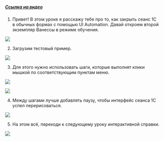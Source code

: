 ﻿##### [Ссылка на видео](https://youtu.be/u6xK33BfYZM)

001. Привет! В этом уроке я расскажу тебе про то, как закрыть сеанс 1С в обычных формах с помощью UI Automation. Давай откроем второй экземпляр Ванессы в режиме обучения.

![](https://vanessa-files.do.bit-erp.ru/Doc/1.2.040.1/MD/Глава11/images/000_ЗакрытьСеанс1СВОбычныхФормахUIAutomation.png)

002. Загрузим тестовый пример.

![](https://vanessa-files.do.bit-erp.ru/Doc/1.2.040.1/MD/Глава11/images/004_ЗакрытьСеанс1СВОбычныхФормахUIAutomation.png)

003. Для этого нужно использовать шаги, которые выполнят клики мышкой по соответствующим пунктам меню.

![](https://vanessa-files.do.bit-erp.ru/Doc/1.2.040.1/MD/Глава11/images/007_ЗакрытьСеанс1СВОбычныхФормахUIAutomation.png)



![](https://vanessa-files.do.bit-erp.ru/Doc/1.2.040.1/MD/Глава11/images/012_ЗакрытьСеанс1СВОбычныхФормахUIAutomation.png)

004. Между шагами лучше добавлять паузу, чтобы интерфейс сеанса 1С успел перерисоваться.

![](https://vanessa-files.do.bit-erp.ru/Doc/1.2.040.1/MD/Глава11/images/017_ЗакрытьСеанс1СВОбычныхФормахUIAutomation.png)

005. На этом всё, переходи к следующему уроку интерактивной справки.

![](https://vanessa-files.do.bit-erp.ru/Doc/1.2.040.1/MD/Глава11/images/020_ЗакрытьСеанс1СВОбычныхФормахUIAutomation.png)
